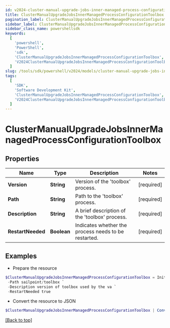 ```yaml
---
id: v2024-cluster-manual-upgrade-jobs-inner-managed-process-configuration-toolbox
title: ClusterManualUpgradeJobsInnerManagedProcessConfigurationToolbox
pagination_label: ClusterManualUpgradeJobsInnerManagedProcessConfigurationToolbox
sidebar_label: ClusterManualUpgradeJobsInnerManagedProcessConfigurationToolbox
sidebar_class_name: powershellsdk
keywords:
  [
    'powershell',
    'PowerShell',
    'sdk',
    'ClusterManualUpgradeJobsInnerManagedProcessConfigurationToolbox',
    'V2024ClusterManualUpgradeJobsInnerManagedProcessConfigurationToolbox',
  ]
slug: /tools/sdk/powershell/v2024/models/cluster-manual-upgrade-jobs-inner-managed-process-configuration-toolbox
tags:
  [
    'SDK',
    'Software Development Kit',
    'ClusterManualUpgradeJobsInnerManagedProcessConfigurationToolbox',
    'V2024ClusterManualUpgradeJobsInnerManagedProcessConfigurationToolbox',
  ]
---
```


# ClusterManualUpgradeJobsInnerManagedProcessConfigurationToolbox

## Properties

| Name | Type | Description | Notes |
| --- | --- | --- | --- |
| **Version** | **String** | Version of the 'toolbox' process. | [required] |
| **Path** | **String** | Path to the 'toolbox' process. | [required] |
| **Description** | **String** | A brief description of the 'toolbox' process. | [required] |
| **RestartNeeded** | **Boolean** | Indicates whether the process needs to be restarted. | [required] |

## Examples

- Prepare the resource

```powershell
$ClusterManualUpgradeJobsInnerManagedProcessConfigurationToolbox = Initialize-V2024ClusterManualUpgradeJobsInnerManagedProcessConfigurationToolbox  -Version 3004 `
 -Path sailpoint/toolbox `
 -Description version of toolbox used by the va `
 -RestartNeeded true
```

- Convert the resource to JSON

```powershell
$ClusterManualUpgradeJobsInnerManagedProcessConfigurationToolbox | ConvertTo-JSON
```

[[Back to top]](#)
